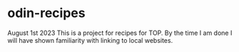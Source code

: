 # odin-recipes
August 1st 2023
This is a project for recipes for TOP. By the time I am done I will have shown familiarity with linking to local websites.